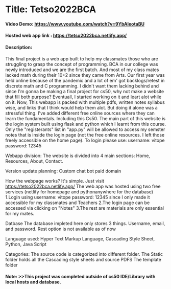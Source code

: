 # Title: Tetso2022BCA

#### Video Demo: https://www.youtube.com/watch?v=9YbAleotaBU

#### Hosted web app link : https://tetso2022bca.netlify.app/

#### Description:
This final project is a web app built to help my classmates those who are struggling to grasp the concept of programming.
BCA in our college was newly introduced and we are the first batch. And most of my class mates lacked math during their 10+2 since they came from Arts.
Our first year was held online because of the pandemic and a lot of em' got backlogs/retest in discrete math and C programming. I didn't want them lacking behind and since I'm gonna be making a final project for cs50, why not make a website that fill both purpose? Eventuall, I started working on it and leart alot while on it. Now,
This webapp is packed with multiple pdfs, written notes syllabus wise, and links that I think would help them alot. But doing it alone was a stressful thing.
I've added different free online sources where they can learn the fundamentals. Including this Cs50. The main part of this website is the login system built using flask and python which I learnt from this course. Only the "registerants" list in "app.py" will be allowed to access my semster notes that is inside the login page (not the free online resources. I left those freely accessible on the home page).
To login please use: username: vitope password: 12345

Webapp division:
The website is divided into 4 main sections:
Home, Resources, About, Contact.

Version update planning:
Custom chat bot
paid domain

How the webpage works?
It's simple. Just visit https://tetso2022bca.netlify.app/
The web app was hosted using two free services (netlify for homepage and pythonanywhere for the database)
1.Login using username: vitope password: 12345 since I only made it accessible for my classmates and Teachers
2.The login page can be accessed via clicking on "Notes"
3.The rest are materials are only essential for my mates.

Datbase
The database impleted here only stores 3 things. Username, email, and password.
Rest option is not available as of now

Language used:
Hyper Text Markup Language, Cascading Style Sheet, Python, Java Script

Categories:
The source code is categorized into different folder.
The Static folder holds all the Cascading style sheets and source PDFS
The template folder

#### Note: >>This project was completed outside of cs50 IDE/Library with local hosts and database.